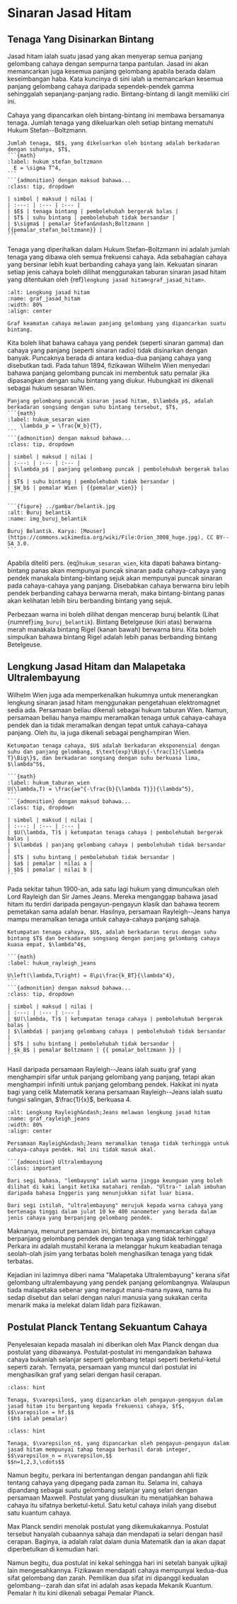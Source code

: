 # Sinaran Jasad Hitam


## Tenaga Yang Disinarkan Bintang
Jasad hitam ialah suatu jasad yang akan menyerap semua panjang gelombang cahaya dengan sempurna tanpa pantulan. Jasad ini akan memancarkan juga kesemua panjang gelombang apabila berada dalam keseimbangan haba. Kata kuncinya di sini ialah ia memancarkan kesemua panjang gelombang cahaya daripada sependek-pendek gamma sehinggalah sepanjang-panjang radio. Bintang-bintang di langit memiliki ciri ini.

Cahaya yang dipancarkan oleh bintang-bintang ini membawa bersamanya tenaga. Jumlah tenaga yang dikeluarkan oleh setiap bintang mematuhi Hukum Stefan--Boltzmann.

````{admonition} Hukum Stefan&ndash;Boltzmann
Jumlah tenaga, $E$, yang dikeluarkan oleh bintang adalah berkadaran dengan suhunya, $T$,
```{math}
:label: hukum_stefan_boltzmann
  E = \sigma T^4,
```
```{admonition} dengan maksud bahawa...
:class: tip, dropdown

| simbol | maksud | nilai |
| :---: | :--- | :--- |
| $E$ | tenaga bintang | pembolehubah bergerak balas |
| $T$ | suhu bintang | pembolehubah tidak bersandar |
| $\sigma$ | pemalar Stefan&ndash;Boltzmann | {{pemalar_stefan_boltzmann}} |
```
````

Tenaga yang diperihalkan dalam Hukum Stefan&ndash;Boltzmann ini adalah jumlah tenaga yang dibawa oleh semua frekuensi cahaya. Ada sebahagian cahaya yang  bersinar lebih kuat berbanding cahaya yang lain. Kekuatan sinaran setiap jenis cahaya boleh dilihat menggunakan taburan sinaran jasad hitam yang ditentukan oleh {ref}`lengkung jasad hitam<graf_jasad_hitam>`.

```{figure} ../gambar/jasadhitam.jpg
:alt: Lengkung jasad hitam
:name: graf_jasad_hitam
:width: 80%
:align: center

Graf keamatan cahaya melawan panjang gelombang yang dipancarkan suatu bintang.
```

Kita boleh lihat bahawa cahaya yang pendek (seperti sinaran gamma) dan cahaya yang panjang (seperti sinaran radio) tidak disinarkan dengan banyak. Puncaknya berada di antara kedua-dua panjang cahaya yang disebutkan tadi. Pada tahun 1894, fizikawan Wilhelm Wien menyedari bahawa panjang gelombang puncak ini membentuk satu pemalar jika dipasangkan dengan suhu bintang yang diukur. Hubungkait ini dikenali sebagai hukum sesaran Wien.


````{admonition} Hukum Sesaran Wien
Panjang gelombang puncak sinaran jasad hitam, $\lambda_p$, adalah berkadaran songsang dengan suhu bintang tersebut, $T$,
```{math}
:label: hukum_sesaran_wien
	\lambda_p = \frac{W_b}{T},
```
```{admonition} dengan maksud bahawa...
:class: tip, dropdown

| simbol | maksud | nilai |
| :---: | :--- | :--- |
| $\lambda_p$ | panjang gelombang puncak | pembolehubah bergerak balas |
| $T$ | suhu bintang | pembolehubah tidak bersandar |
| $W_b$ | pemalar Wien | {{pemalar_wien}} |
```
````

````{margin}
```{figure} ../gambar/belantik.jpg
:alt: Buruj belantik
:name: img_buruj_belantik

Buruj Belantik. Karya: [Mouser](https://commons.wikimedia.org/wiki/File:Orion_3008_huge.jpg), CC BY--SA 3.0.
```
````

Apabila diteliti pers. {eq}`hukum_sesaran_wien`, kita dapati bahawa bintang-bintang panas akan mempunyai puncak sinaran pada cahaya-cahaya yang pendek manakala bintang-bintang sejuk akan mempunyai puncak sinaran pada cahaya-cahaya yang panjang. Disebabkan cahaya berwarna biru lebih pendek berbanding cahaya berwarna merah, maka bintang-bintang panas akan kelihatan lebih biru berbanding bintang yang sejuk.

Perbezaan warna ini boleh dilihat dengan mencerap buruj belantik (Lihat {numref}`img_buruj_belantik`). Bintang Betelgeuse (kiri atas) berwarna merah manakala bintang Rigel (kanan bawah) berwarna biru. Kita boleh simpulkan bahawa bintang Rigel adalah lebih panas berbanding bintang Betelgeuse.

## Lengkung Jasad Hitam dan Malapetaka Ultralembayung
Wilhelm Wien juga ada memperkenalkan hukumnya untuk menerangkan lengkung sinaran jasad hitam menggunakan pengetahuan elektromagnet sedia ada. Persamaan beliau dikenali sebagai hukum taburan Wien. Namun, persamaan beliau hanya mampu meramalkan tenaga untuk cahaya-cahaya pendek dan ia tidak meramalkan dengan tepat untuk cahaya-cahaya panjang. Oleh itu, ia juga dikenali sebagai penghampiran Wien.

````{admonition} Hukum Taburan Wien / Penghampiran Wien
Ketumpatan tenaga cahaya, $U$ adalah berkadaran eksponensial dengan suhu dan panjang gelombang, $\text{exp}\Big\{-\frac{1}{\lambda T}\Big\}$, dan berkadaran songsang dengan suhu berkuasa lima, $\lambda^5$, 

```{math}
:label: hukum_taburan_wien
U(\lambda,T) = \frac{ae^{-\frac{b}{\lambda T}}}{\lambda^5},
```
```{admonition} dengan maksud bahawa...
:class: tip, dropdown

| simbol | maksud | nilai |
| :---: | :--- | :--- |
| $U(\lambda, T)$ | ketumpatan tenaga cahaya | pembolehubah bergerak balas |
| $\lambda$ | panjang gelombang cahaya | pembolehubah tidak bersandar |
| $T$ | suhu bintang | pembolehubah tidak bersandar |
| $a$ | pemalar | nilai a |
| $b$ | pemalar | nilai b |
```
````

Pada sekitar tahun 1900-an, ada satu lagi hukum yang dimunculkan oleh Lord Rayleigh dan Sir James Jeans. Mereka menganggap bahawa jasad hitam itu terdiri daripada pengayun-pengayun klasik dan bahawa teorem pemetakan sama adalah benar. Hasilnya, persamaan Rayleigh--Jeans hanya mampu meramalkan tenaga untuk cahaya-cahaya panjang sahaja.

````{admonition} Hukum Rayleigh&ndash;Jeans
Ketumpatan tenaga cahaya, $U$, adalah berkadaran terus dengan suhu bintang $T$ dan berkadaran songsang dengan panjang gelombang cahaya kuasa empat, $\lambda^4$,

```{math}
:label: hukum_rayleigh_jeans

U\left(\lambda,T\right) = 8\pi\frac{k_BT}{\lambda^4},
```
```{admonition} dengan maksud bahawa...
:class: tip, dropdown

| simbol | maksud | nilai |
| :---: | :--- | :--- |
| $U(\lambda, T)$ | ketumpatan tenaga cahaya | pembolehubah bergerak balas |
| $\lambda$ | panjang gelombang cahaya | pembolehubah tidak bersandar |
| $T$ | suhu bintang | pembolehubah tidak bersandar |
| $k_B$ | pemalar Boltzmann | {{ pemalar_boltzmann }} |
```
````

Hasil daripada persamaan Rayleigh--Jeans ialah suatu graf yang menghampiri sifar untuk panjang gelombang yang panjang, tetapi akan menghampiri infiniti untuk panjang gelombang pendek. Hakikat ini nyata bagi yang celik Matematik kerana persamaan Rayleigh--Jeans ialah suatu fungsi salingan, $\frac{1}{x}$, berkuasa 4.

```{figure} ../gambar/Rayleigh.png
:alt: Lengkung Rayleigh&ndash;Jeans melawan lengkung jasad hitam
:name: graf_rayleigh_jeans
:width: 80%
:align: center

Persamaan Rayleigh&ndash;Jeans meramalkan tenaga tidak terhingga untuk cahaya-cahaya pendek. Hal ini tidak masuk akal.
```

````{margin} 
```{admonition} Ultralembayung
:class: important

Dari segi bahasa, "lembayung" ialah warna jingga keunguan yang boleh dilihat di kaki langit ketika matahari rendah. "Ultra-" ialah imbuhan daripada bahasa Inggeris yang menunjukkan sifat luar biasa.

Dari segi istilah, "ultralembayung" merujuk kepada warna cahaya yang bertenaga tinggi dalam julat 10 ke 400 nanometer yang berada dalam jenis cahaya yang berpanjang gelombang pendek.
````

Maknanya, menurut persamaan ini, bintang akan memancarkan cahaya berpanjang gelombang pendek dengan tenaga yang tidak terhingga! Perkara ini adalah mustahil kerana ia melanggar hukum keabadian tenaga seolah-olah jisim yang terbatas boleh menghasilkan tenaga yang tidak terbatas.

Kejadian ini lazimnya diberi nama "Malapetaka Ultralembayung" kerana sifat gelombang ultralembayung yang pendek panjang gelombangnya. Walaupun tiada malapetaka sebenar yang meragut mana-mana nyawa, nama itu sedap disebut dan selari dengan naluri manusia yang sukakan cerita menarik maka ia melekat dalam lidah para fizikawan.

## Postulat Planck Tentang Sekuantum Cahaya

Penyelesaian kepada masalah ini diberikan oleh Max Planck dengan dua postulat yang dibawanya. Postulat-postulat ini mengandaikan bahawa cahaya bukanlah selanjar seperti gelombang tetapi seperti berketul-ketul seperti zarah. Ternyata, persamaan yang muncul dari postulat ini menghasilkan graf yang selari dengan hasil cerapan.

````{admonition} POSTULAT 1
:class: hint

Tenaga, $\varepsilon$, yang dipancarkan oleh pengayun-pengayun dalam jasad hitam itu bergantung kepada frekuensi cahaya, $f$,
$$\varepsilon = hf.$$
($h$ ialah pemalar)
````

````{admonition} POSTULAT 2
:class: hint

Tenaga, $\varepsilon_n$, yang dipancarkan oleh pengayun-pengayun dalam jasad hitam mempunyai tahap tenaga berhasil darab integer, $$\varepsilon_n = n\varepsilon,$$
$$n=1,2,3,\cdots$$
````

Namun begitu, perkara ini bertentangan dengan pandangan ahli fizik tentang cahaya yang dipegang pada zaman itu. Selama ini, cahaya dipandang sebagai suatu gelombang selanjar yang selari dengan persamaan Maxwell. Postulat yang diusulkan itu menatijahkan bahawa cahaya itu sifatnya berketul-ketul. Satu ketul cahaya inilah yang disebut satu kuantum cahaya.

Max Planck sendiri menolak postulat yang dikemukakannya. Postulat tersebut hanyalah cubaannya sahaja dan mendapati ia selari dengan hasil cerapan. Baginya, ia adalah ralat dalam dunia Matematik dan ia akan dapat diperbetulkan di kemudian hari.

Namun begitu, dua postulat ini kekal sehingga hari ini setelah banyak ujikaji lain mengesahkannya. Fizikawan mendapati cahaya mempunyai kedua-dua sifat gelombang dan zarah. Pemilikan dua sifat ini dipanggil kedualan gelombang--zarah dan sifat ini adalah asas kepada Mekanik Kuantum. Pemalar $h$ itu kini dikenali sebagai Pemalar Planck.
